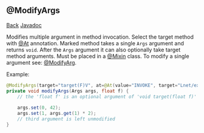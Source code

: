 ## @ModifyArgs
[Back](mixins.md) [Javadoc](https://jenkins.liteloader.com/view/Other/job/Mixin/javadoc/org/spongepowered/asm/mixin/injection/ModifyArgs.html)

Modifies multiple argument in method invocation. Select the target method with [@At](at.md) annotation. Marked method takes a single `Args` argument and returns `void`. After the `Args` argument it can also optionally take target method arguments. Must be placed in a [@Mixin](mixin.md) class. To modify a single argument see: [@ModifyArg](modify_arg.md).

Example:
```java
@ModifyArgs(target="target(F)V", at=@At(value="INVOKE", target="Lnet/example/Example;method(III)V"))
private void modifyArgs(Args args, float f) {
	// the 'float f' is an optional argument of 'void target(float f)' method.
	
	args.set(0, 42);
	args.set(1, args.get(1) * 2);
	// third argument is left unmodified
}
```
